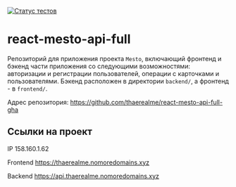 [![Статус тестов](../../actions/workflows/tests.yml/badge.svg)](../../actions/workflows/tests.yml)

# react-mesto-api-full
Репозиторий для приложения проекта `Mesto`, включающий фронтенд и бэкенд части приложения со следующими возможностями: авторизации и регистрации пользователей, операции с карточками и пользователями. Бэкенд расположен в директории `backend/`, а фронтенд - в `frontend/`. 

Адрес репозитория: https://github.com/thaerealme/react-mesto-api-full-gha

## Ссылки на проект

IP 158.160.1.62

Frontend https://thaerealme.nomoredomains.xyz

Backend https://api.thaerealme.nomoredomains.xyz